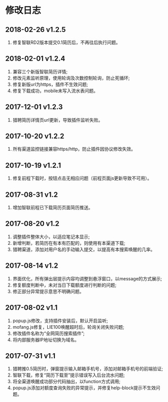 修改日志
=======

## 2018-02-26 v1.2.5
1. 修复智联RD2版本提交0.1简历后，不再往后执行问题。

## 2018-02-01 v1.2.4

1. 兼容三个新版智联简历详情;
2. 修改元素监听原理，使用轮询及次数控制轮询，防止死循环;
3. 修复新版url为https，插件不生效问题;
4. 修复下载成功，mobile未写入流水表问题。

## 2017-12-01 v1.2.3

1. 猎聘简历详情页url更新，导致插件监听失败。

## 2017-10-20 v1.2.2

1. 所有渠道监控链接兼容https/http，防止插件因协议修改失效。

## 2017-10-19 v1.2.1
1. 修复前程下载时，按钮点击无相应问题（前程页面js更新导致不可用）。

## 2017-08-31 v1.2
1. 增加智联前程已下载简历页面简历推送。

## 2017-08-20 v1.2
1. 调整插件整体大小，以适应笔记本显示;
2. 新增判断，若简历在有本有匹配的，则使用有本渠道下载;
3. 猎聘渠道，添加对用户名的手动输入提交，以提高有本搜索唤醒的几率。

## 2017-08-14 v1.2
1. 界面优化，所有弹出层提示内容均调整到悬浮窗口，以message的方式展示;
2. 修复额度判断中，未对当日下载额度进行判断的问题;
3. 修正部分异常提示意思不明确问题。

## 2017-08-02 v1.1
1. popup.js修改，支持插件安装后，默认开启监听;
2. mofang.js修复，LIE100唤醒超时后，轮询关闭失败问题;
3. 修改插件名称为“全网简历搜索插件”;
4. 将内部服务器IP地址切换为域名。

## 2017-07-31 v1.1
1. 猎聘推0.5简历时，弹窗提示输入邮箱手机号，添加对邮箱手机号的前端验证;
2. 智联下载，修复“简历下载至”提示错误写入后台流水问题;
3. 将全渠道唤醒成功部分代码抽出，以function方式调用;
4. popup.js添加对额度查询失败的异常提示，并修复help-block提示不生效问题。

